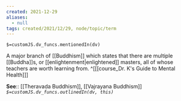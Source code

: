 ```yaml
---
created: 2021-12-29 
aliases:
  - null
tags: created/2021/12/29, node/topic/term
---
```

`$=customJS.dv_funcs.mentionedIn(dv)`

A major branch of [[Buddhism]] which states that there are multiple [[Buddha]]s, or [[enlightenment|enlightened]] masters, all of whose teachers are worth learning from.
 ^[[[course_Dr. K's Guide to Mental Health]]]

**See**:: [[Theravada Buddhism]], [[Vajrayana Buddhism]]
*`$=customJS.dv_funcs.outlinedIn(dv, this)`*